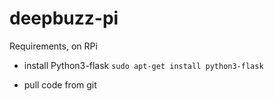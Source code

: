 # deepbuzz-pi

Requirements, on RPi
- install Python3-flask
`sudo apt-get install python3-flask`

- pull code from git

